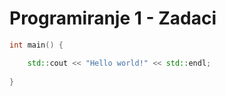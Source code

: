 # Programiranje 1 - Zadaci

```c++
int main() {

	std::cout << "Hello world!" << std::endl;
	
}
```
